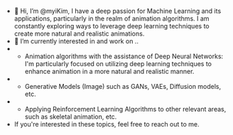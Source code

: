 - 👋 Hi, I’m @myiKim, I have a deep passion for Machine Learning and its applications, particularly in the realm of animation algorithms. I am constantly exploring ways to leverage deep learning techniques to create more natural and realistic animations.
- 👀 I’m currently interested in and work on ..
- - Animation algorithms with the assistance of Deep Neural Networks: I'm particularly focused on utilizing deep learning techniques to enhance animation in a more natural and realistic manner.
- - Generative Models (Image) such as GANs, VAEs, Diffusion models, etc.
- - Applying Reinforcement Learning Algorithms to other relevant areas, such as skeletal animation, etc.
- If you're interested in these topics, feel free to reach out to me.

<!---
myiKim/myiKim is a ✨ special ✨ repository because its `README.md` (this file) appears on your GitHub profile.
You can click the Preview link to take a look at your changes.
--->
